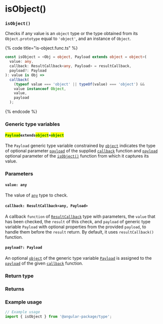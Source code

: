 # isObject()

### `isObject()`

Checks if any value is an `object` type or the type obtained from its `Object.prototype` equal to `'object'`, and an instance of `Object`.

{% code title="is-object.func.ts" %}
```typescript
const isObject = <Obj = object, Payload extends object = object>(
  value: any,
  callback: ResultCallback<any, Payload> = resultCallback,
  payload?: Payload
): value is Obj =>
  callback(
    (typeof value === 'object' || typeOf(value) === 'object') &&
    value instanceof Object,
    value,
    payload
  );
```
{% endcode %}

### Generic type variables

#### <mark style="color:green;">**`Payload`**</mark>**`extends`**<mark style="color:green;">**`object`**</mark>**`=`**<mark style="color:green;">**`object`**</mark>

The `Payload` generic type variable constrained by [`object`](https://www.typescriptlang.org/docs/handbook/basic-types.html#object) indicates the type of optional parameter [`payload`](../types/resultcallback.md#payload-payload) of the supplied [`callback`](isobject.md#callback-resultcallback-less-than-any-payload-greater-than) function and [`payload`](isobject.md#payload-payload) optional parameter of the [`isObject()`](isobject.md#isobject) function from which it captures its value.

### Parameters

#### `value: any`

The value of [`any`](https://www.typescriptlang.org/docs/handbook/2/everyday-types.html#any) type to check.

#### `callback: ResultCallback<any, Payload>`

A callback `function` of [`ResultCallback`](../types/resultcallback.md) type with parameters, the `value` that has been checked, the `result` of this check, and `payload` of generic type variable `Payload` with optional properties from the provided `payload`, to handle them before the `result` return. By default, it uses `resultCallback()` function.

#### `payload?: Payload`

An optional [`object`](https://developer.mozilla.org/en-US/docs/Web/JavaScript/Reference/Global\_Objects/Object) of the generic type variable [`Payload`](isobject.md#payloadextendsobject) is assigned to the [`payload`](../types/resultcallback.md#payload-payload) of the given [`callback`](isobject.md#callback-resultcallback-less-than-any-payload-greater-than) function.

### Return type

### Returns

### Example usage

```typescript
// Example usage
import { isObject } from '@angular-package/type';

```

